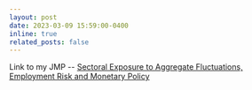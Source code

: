 ```yaml
---
layout: post
date: 2023-03-09 15:59:00-0400
inline: true
related_posts: false
---
```


Link to my JMP -- [Sectoral Exposure to Aggregate Fluctuations, Employment Risk and Monetary Policy](/assets/pdf/herman_twosector.pdf) 

